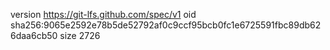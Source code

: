 version https://git-lfs.github.com/spec/v1
oid sha256:9065e2592e78b5de52792af0c9ccf95bcb0fc1e6725591fbc89db626daa6cb50
size 2726
